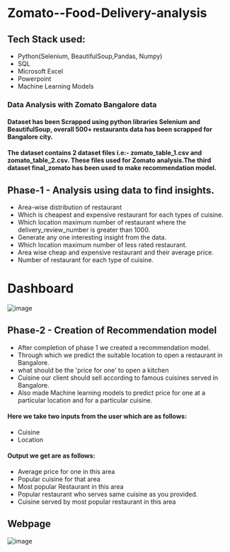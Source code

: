
# Zomato--Food-Delivery-analysis
## Tech Stack used: 
- Python(Selenium, BeautifulSoup,Pandas, Numpy)
- SQL
- Microsoft Excel
- Powerpoint
- Machine Learning Models
### Data Analysis with Zomato Bangalore data
#### Dataset has been Scrapped using python libraries Selenium and BeautifulSoup, overall 500+ restaurants data has been scrapped for Bangalore city.
#### The dataset contains 2 dataset files i.e:- zomato_table_1.csv and zomato_table_2.csv. These files used for Zomato analysis.The third dataset final_zomato has been used to make recommendation model.
## Phase-1 - Analysis using data to find insights.
- Area-wise distribution of restaurant
- Which is cheapest and expensive restaurant for each types of cuisine.
- Which location maximum number of restaurant where the delivery_review_number is greater than 1000.
- Generate any one interesting insight from the data.
- Which location maximum number of less rated restaurant.
- Area wise cheap and expensive restaurant and their average price.
- Number of restaurant for each type of cuisine.
# Dashboard
![image](https://github.com/Anmol2205DA/Zomato-Food-delivery/assets/126354821/a697b647-f3fc-43cb-9ae6-0fba4801a672)

## Phase-2 - Creation of Recommendation model 
- After completion of phase 1 we created a recommendation model. 
- Through which we predict the suitable location to open a restaurant in Bangalore.
- what should be the 'price for one' to open a kitchen
- Cuisine our client should sell according to famous cuisines served in Bangalore.
- Also made Machine learning models to predict price for one at a particular location and for a particular cuisine.
#### Here we take two inputs from the user which are as follows:
- Cuisine
- Location
#### Output we get are as follows:
- Average price for one in this area
- Popular cuisine for that area
- Most popular Restaurant in this area
- Popular restaurant who serves same cuisine as you provided.
- Cuisine served by most popular restaurant in this area
## Webpage
![image](https://github.com/Anmol2205DA/Zomato-Food-delivery/assets/126354821/ef4baf69-2c48-4c6a-905a-660b0f3afb3d)







